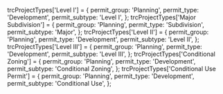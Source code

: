 trcProjectTypes['Level I'] = {
  permit_group: 'Planning',
  permit_type: 'Development',
  permit_subtype: 'Level I',
};
trcProjectTypes['Major Subdivision'] = {
  permit_group: 'Planning',
  permit_type: 'Subdivision',
  permit_subtype: 'Major',
};
trcProjectTypes['Level II'] = {
  permit_group: 'Planning',
  permit_type: 'Development',
  permit_subtype: 'Level II',
};
trcProjectTypes['Level III'] = {
  permit_group: 'Planning',
  permit_type: 'Development',
  permit_subtype: 'Level III',
};
trcProjectTypes['Conditional Zoning'] = {
  permit_group: 'Planning',
  permit_type: 'Development',
  permit_subtype: 'Conditional Zoning',
};
trcProjectTypes['Conditional Use Permit'] = {
  permit_group: 'Planning',
  permit_type: 'Development',
  permit_subtype: 'Conditional Use',
};